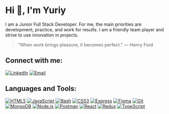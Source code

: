 # Hi 👋, I'm Yuriy

I am a Junior Full Stack Developer. For me, the main priorities are development, practice, and work for results. I am a friendly team player and strive to use innovation in projects.

> "When work brings pleasure, it becomes perfect." — Henry Ford

## Connect with me:
[![LinkedIn](https://img.shields.io/badge/-LinkedIn-0077B5?style=for-the-badge&logo=linkedin&logoColor=white&logoWidth=25&borderRadius=10px&logoWidth=25&shadow=md)](https://www.linkedin.com/in/yuriy-shukan)
[![Email](https://img.shields.io/badge/-Email-D14836?style=for-the-badge&logo=gmail&logoColor=white&logoWidth=25&borderRadius=10px&shadow=md)](mailto:shukan.work24@gmail.com)

## Languages and Tools:
[![HTML5](https://img.shields.io/badge/-HTML5-E34F26?style=for-the-badge&logo=html5&logoColor=white&logoWidth=25&borderRadius=10px&shadow=md)](https://developer.mozilla.org/en-US/docs/Web/HTML)
[![JavaScript](https://img.shields.io/badge/-JavaScript-F7DF1E?style=for-the-badge&logo=javascript&logoColor=black&logoWidth=25&borderRadius=10px&shadow=md)](https://developer.mozilla.org/en-US/docs/Web/JavaScript)
[![Bash](https://img.shields.io/badge/-Bash-4EAA25?style=for-the-badge&logo=gnu-bash&logoColor=white&logoWidth=25&borderRadius=10px&shadow=md)](https://www.gnu.org/software/bash/)
[![CSS3](https://img.shields.io/badge/-CSS3-1572B6?style=for-the-badge&logo=css3&logoWidth=25&borderRadius=10px&shadow=md)](https://developer.mozilla.org/en-US/docs/Web/CSS)
[![Express](https://img.shields.io/badge/-Express-000000?style=for-the-badge&logo=express&logoColor=white&logoWidth=25&borderRadius=10px&shadow=md)](https://expressjs.com/)
[![Figma](https://img.shields.io/badge/-Figma-F24E1E?style=for-the-badge&logo=figma&logoColor=white&logoWidth=25&borderRadius=10px&shadow=md)](https://www.figma.com/)
[![Git](https://img.shields.io/badge/-Git-F05032?style=for-the-badge&logo=git&logoColor=white&logoWidth=25&borderRadius=10px&shadow=md)](https://git-scm.com/)
[![MongoDB](https://img.shields.io/badge/-MongoDB-47A248?style=for-the-badge&logo=mongodb&logoColor=white&logoWidth=25&borderRadius=10px&shadow=md)](https://www.mongodb.com/)
[![Node.js](https://img.shields.io/badge/-Node.js-339933?style=for-the-badge&logo=nodedotjs&logoColor=white&logoWidth=25&borderRadius=10px&shadow=md)](https://nodejs.org/)
[![Postman](https://img.shields.io/badge/-Postman-FF6C37?style=for-the-badge&logo=postman&logoColor=white&logoWidth=25&borderRadius=10px&shadow=md)](https://www.postman.com/)
[![React](https://img.shields.io/badge/-React-61DAFB?style=for-the-badge&logo=react&logoColor=black&logoWidth=25&borderRadius=10px&shadow=md)](https://reactjs.org/)
[![Redux](https://img.shields.io/badge/-Redux-764ABC?style=for-the-badge&logo=redux&logoColor=white&logoWidth=25&borderRadius=10px&shadow=md)](https://redux.js.org/)
[![TypeScript](https://img.shields.io/badge/-TypeScript-3178C6?style=for-the-badge&logo=typescript&logoColor=white&logoWidth=25&borderRadius=10px&shadow=md)](https://www.typescriptlang.org/)

